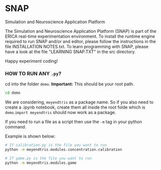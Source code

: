 SNAP
====

Simulation and Neuroscience Application Platform

The Simulation and Neuroscience Application Platform (SNAP) is part of the ERICA real-time experimentation environment.
To install the runtime engine required to run SNAP and/or and editor, please follow the instructions in the file INSTALLATION NOTES.txt.
To learn programming with SNAP, please have a look at the file "LEARNING SNAP.TXT" in the src directory.

Happy experiment coding!


### HOW TO RUN ANY `.py`?

cd into the folder `demo`.
**Important:** This should be your root path.

```bash
cd demo
```
We are considering, `meyendtris` as a package name. So if you also need to create a .ipynb notebook, create them all inside the root folde which is `demo`.`import meyendtris` should now work as a package.

If you need to run a file as a script then use the `-m` tag in your python command.

Example is shown below:
```bash
# If calibration.py is the file you want to run
python -m meyendtris.modules.concentration.calibration

# If game.py is the file you want to run
python -m meyendtris.modules.game
```
